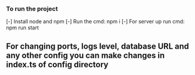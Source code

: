 ### To run the project
[-] Install node and npm
[-] Run the cmd: npm i
[-] For server up run cmd: npm run start

## For changing ports, logs level, database URL and any other config you can make changes in index.ts of config directory